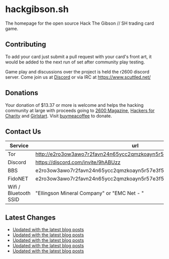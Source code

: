 # hackgibson.sh
The homepage for the open source Hack The Gibson // SH trading card game.


## Contributing

To add your card just submit a pull request with your card's front art, it would be added to the next run of set after community play testing.

Game play and discussions over the project is held the r2600 discord server. Come join us at [Discord](https://discord.com/invite/9hABUzz) or via IRC at https://www.scuttled.net/


## Donations

Your donation of $13.37 or more is welcome and helps the hacking community at large with proceeds going to [2600 Magazine](https://2600.com/), [Hackers for Charity](https://hackersforcharity.org) and [Girlstart](https://girlstart.org).  Visit [buymeacoffee](https://www.buymeacoffee.com/hackgibson.sh) to donate.


## Contact Us

Service | url
-|-
Tor | http://e2ro3ow3awo7r2favn24n65ycc2qmzkoayn5r57e3f56nvjwdcgg32ad.onion
Discord | https://discord.com/invite/9hABUzz
BBS | e2ro3ow3awo7r2favn24n65ycc2qmzkoayn5r57e3f56nvjwdcgg32ad.onion:23
FidoNET | e2ro3ow3awo7r2favn24n65ycc2qmzkoayn5r57e3f56nvjwdcgg32ad.onion:24554
Wifi / Bluetooth SSID | "Ellingson Mineral Company" or "EMC Net - <fidonet address>"

## Latest Changes
<!-- BLOG-POST-LIST:START -->
- [Updated with the latest blog posts](https://github.com/DFW2600/hackgibson.sh/commit/5da3c0491025c935286ba572eb81e6bd98b7a380)
- [Updated with the latest blog posts](https://github.com/DFW2600/hackgibson.sh/commit/e51449a0d99585596e32fd198d0aa6f9fef8c074)
- [Updated with the latest blog posts](https://github.com/DFW2600/hackgibson.sh/commit/7754b10d01e4d144ce47491c5d9caa75984e8b34)
- [Updated with the latest blog posts](https://github.com/DFW2600/hackgibson.sh/commit/7e3e4ab46b7ba947d9ef9faa6fa9fbb83e160da3)
- [Updated with the latest blog posts](https://github.com/DFW2600/hackgibson.sh/commit/60c527a4588f5cc48334f8a94a53e47d5abdcc19)
<!-- BLOG-POST-LIST:END -->
